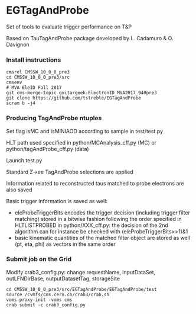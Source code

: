 # EGTagAndProbe
Set of tools to evaluate trigger performance on T&amp;P

Based on TauTagAndProbe package developed by L. Cadamuro & O. Davignon

### Install instructions
```
cmsrel CMSSW_10_0_0_pre3
cd CMSSW_10_0_0_pre3/src
cmsenv
# MVA EleID Fall 2017
git cms-merge-topic guitargeek:ElectronID_MVA2017_940pre3
git clone https://github.com/tstreble/EGTagAndProbe
scram b -j4
```

### Producing TagAndProbe ntuples
Set flag isMC and isMINIAOD according to sample in test/test.py

HLT path used specified in python/MCAnalysis_cff.py (MC) or python/tagAndProbe_cff.py (data)

Launch test.py

Standard Z->ee TagAndProbe selections are applied

Information related to reconstructed taus matched to probe electrons are also saved

Basic trigger information is saved as well:
- eleProbeTriggerBits encodes the trigger decision (including trigger filter matching) stored in a bitwise fashion following the order specified in HLTLISTPROBED in python/XXX_cff.py: the decision of the 2nd algorithm can for instance be checked with (eleProbeTriggerBits>>1)&1
- basic kinematic quantities of the matched filter object are stored as well (pt, eta, phi) as vectors in the same order


### Submit job on the Grid
Modify crab3_config.py: change requestName, inputDataSet, outLFNDirBase, outputDatasetTag, storageSite
```
cd CMSSW_10_0_0_pre3/src/EGTagAndProbe/EGTagAndProbe/test
source /cvmfs/cms.cern.ch/crab3/crab.sh
voms-proxy-init -voms cms
crab submit -c crab3_config.py
```
